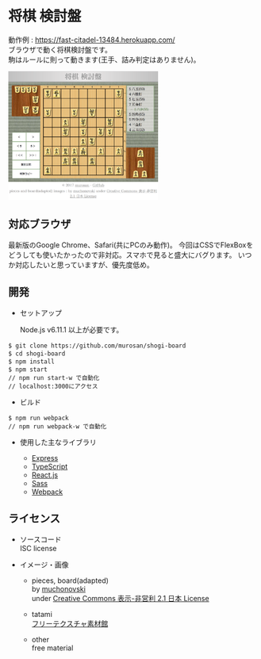 # 将棋 検討盤

動作例 : https://fast-citadel-13484.herokuapp.com/  
ブラウザで動く将棋検討盤です。  
駒はルールに則って動きます(王手、詰み判定はありません)。

<img src="https://github.com/murosan/pictures-for-readme/blob/master/shogi-board-ex.png" width="60%;">

## 対応ブラウザ

最新版のGoogle Chrome、Safari(共にPCのみ動作)。
今回はCSSでFlexBoxをどうしても使いたかったので非対応。スマホで見ると盛大にバグります。
いつか対応したいと思っていますが、優先度低め。

## 開発

- セットアップ

  Node.js v6.11.1 以上が必要です。

```
$ git clone https://github.com/murosan/shogi-board
$ cd shogi-board
$ npm install
$ npm start
// npm run start-w で自動化
// localhost:3000にアクセス
```

- ビルド

```
$ npm run webpack
// npm run webpack-w で自動化
```

- 使用した主なライブラリ

  - [Express](https://github.com/expressjs/express)
  - [TypeScript](https://github.com/Microsoft/TypeScript)
  - [React.js](https://github.com/facebook/react)
  - [Sass](https://github.com/sass/sass)
  - [Webpack](https://github.com/webpack/webpack)


## ライセンス

- ソースコード  
  ISC license

- イメージ・画像
  - pieces, board(adapted)  
    by [muchonovski](http://mucho.girly.jp/bona)  
    under [Creative Commons 表示-非営利 2.1 日本 License](https://creativecommons.org/licenses/by-nc/2.1/jp/)

  - tatami  
    [フリーテクスチャ素材館](https://free-texture.net/seamless-pattern/tatami01.html)

  - other  
    free material
